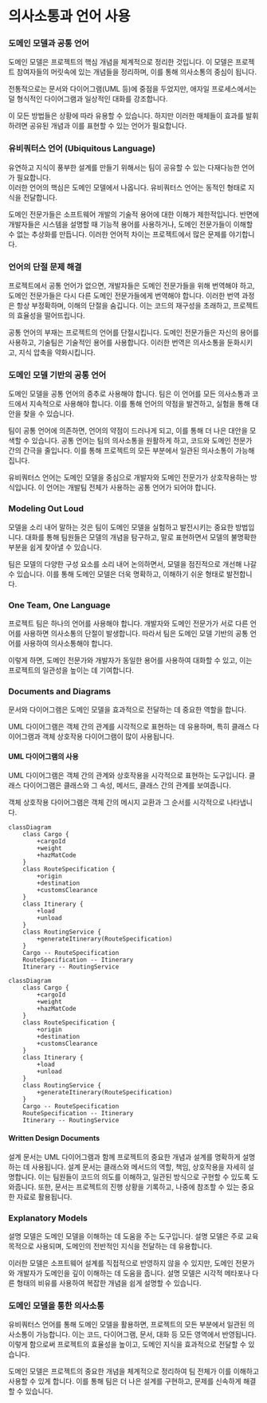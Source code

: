 # 의사소통과 언어 사용

### 도메인 모델과 공통 언어

도메인 모델은 프로젝트의 핵심 개념을 체계적으로 정리한 것입니다. 이 모델은 프로젝트 참여자들의 머릿속에 있는 개념들을 정리하며, 이를 통해 의사소통의 중심이 됩니다.&#x20;

전통적으로는 문서와 다이어그램(UML 등)에 중점을 두었지만, 애자일 프로세스에서는 덜 형식적인 다이어그램과 일상적인 대화를 강조합니다.

이 모든 방법들은 상황에 따라 유용할 수 있습니다. 하지만 이러한 매체들이 효과를 발휘하려면 공유된 개념과 이를 표현할 수 있는 언어가 필요합니다.

### 유비쿼터스 언어 (Ubiquitous Language)

유연하고 지식이 풍부한 설계를 만들기 위해서는 팀이 공유할 수 있는 다재다능한 언어가 필요합니다. \
이러한 언어의 핵심은 도메인 모델에서 나옵니다. 유비쿼터스 언어는 동적인 형태로 지식을 전달합니다.

도메인 전문가들은 소프트웨어 개발의 기술적 용어에 대한 이해가 제한적입니다. 반면에 개발자들은 시스템을 설명할 때 기능적 용어를 사용하거나, 도메인 전문가들이 이해할 수 없는 추상화를 만듭니다. 이러한 언어적 차이는 프로젝트에서 많은 문제를 야기합니다.

### 언어의 단절 문제 해결

프로젝트에서 공통 언어가 없으면, 개발자들은 도메인 전문가들을 위해 번역해야 하고, 도메인 전문가들은 다시 다른 도메인 전문가들에게 번역해야 합니다. 이러한 번역 과정은 항상 부정확하며, 이해의 단절을 숨깁니다. 이는 코드의 재구성을 초래하고, 프로젝트의 효율성을 떨어뜨립니다.

공통 언어의 부재는 프로젝트의 언어를 단절시킵니다. 도메인 전문가들은 자신의 용어를 사용하고, 기술팀은 기술적인 용어를 사용합니다. 이러한 번역은 의사소통을 둔화시키고, 지식 압축을 약화시킵니다.

### 도메인 모델 기반의 공통 언어

도메인 모델을 공통 언어의 중추로 사용해야 합니다. 팀은 이 언어를 모든 의사소통과 코드에서 지속적으로 사용해야 합니다. 이를 통해 언어의 약점을 발견하고, 실험을 통해 대안을 찾을 수 있습니다.&#x20;

팀이 공통 언어에 의존하면, 언어의 약점이 드러나게 되고, 이를 통해 더 나은 대안을 모색할 수 있습니다. 공통 언어는 팀의 의사소통을 원활하게 하고, 코드와 도메인 전문가 간의 간극을 줄입니다. 이를 통해 프로젝트의 모든 부분에서 일관된 의사소통이 가능해집니다.

유비쿼터스 언어는 도메인 모델을 중심으로 개발자와 도메인 전문가가 상호작용하는 방식입니다. 이 언어는 개발팀 전체가 사용하는 공통 언어가 되어야 합니다.&#x20;

### Modeling Out Loud

모델을 소리 내어 말하는 것은 팀이 도메인 모델을 실험하고 발전시키는 중요한 방법입니다. 대화를 통해 팀원들은 모델의 개념을 탐구하고, 말로 표현하면서 모델의 불명확한 부분을 쉽게 찾아낼 수 있습니다.&#x20;

팀은 모델의 다양한 구성 요소를 소리 내어 논의하면서, 모델을 점진적으로 개선해 나갈 수 있습니다. 이를 통해 도메인 모델은 더욱 명확하고, 이해하기 쉬운 형태로 발전합니다.

### One Team, One Language

프로젝트 팀은 하나의 언어를 사용해야 합니다. 개발자와 도메인 전문가가 서로 다른 언어를 사용하면 의사소통의 단절이 발생합니다. 따라서 팀은 도메인 모델 기반의 공통 언어를 사용하여 의사소통해야 합니다.&#x20;

이렇게 하면, 도메인 전문가와 개발자가 동일한 용어를 사용하여 대화할 수 있고, 이는 프로젝트의 일관성을 높이는 데 기여합니다.

### Documents and Diagrams

문서와 다이어그램은 도메인 모델을 효과적으로 전달하는 데 중요한 역할을 합니다.&#x20;

UML 다이어그램은 객체 간의 관계를 시각적으로 표현하는 데 유용하며, 특히 클래스 다이어그램과 객체 상호작용 다이어그램이 많이 사용됩니다.&#x20;

#### UML 다이어그램의 사용

UML 다이어그램은 객체 간의 관계와 상호작용을 시각적으로 표현하는 도구입니다. 클래스 다이어그램은 클래스와 그 속성, 메서드, 클래스 간의 관계를 보여줍니다.&#x20;

객체 상호작용 다이어그램은 객체 간의 메시지 교환과 그 순서를 시각적으로 나타냅니다.

```mermaid
classDiagram
    class Cargo {
        +cargoId
        +weight
        +hazMatCode
    }
    class RouteSpecification {
        +origin
        +destination
        +customsClearance
    }
    class Itinerary {
        +load
        +unload
    }
    class RoutingService {
        +generateItinerary(RouteSpecification)
    }
    Cargo -- RouteSpecification
    RouteSpecification -- Itinerary
    Itinerary -- RoutingService
```

```mermaid
classDiagram
    class Cargo {
        +cargoId
        +weight
        +hazMatCode
    }
    class RouteSpecification {
        +origin
        +destination
        +customsClearance
    }
    class Itinerary {
        +load
        +unload
    }
    class RoutingService {
        +generateItinerary(RouteSpecification)
    }
    Cargo -- RouteSpecification
    RouteSpecification -- Itinerary
    Itinerary -- RoutingService
```

#### Written Design Documents

설계 문서는 UML 다이어그램과 함께 프로젝트의 중요한 개념과 설계를 명확하게 설명하는 데 사용됩니다. 설계 문서는 클래스와 메서드의 역할, 책임, 상호작용을 자세히 설명합니다. 이는 팀원들이 코드의 의도를 이해하고, 일관된 방식으로 구현할 수 있도록 도와줍니다. 또한, 문서는 프로젝트의 진행 상황을 기록하고, 나중에 참조할 수 있는 중요한 자료로 활용됩니다.

### Explanatory Models

설명 모델은 도메인 모델을 이해하는 데 도움을 주는 도구입니다. 설명 모델은 주로 교육 목적으로 사용되며, 도메인의 전반적인 지식을 전달하는 데 유용합니다.&#x20;

이러한 모델은 소프트웨어 설계를 직접적으로 반영하지 않을 수 있지만, 도메인 전문가와 개발자가 도메인을 깊이 이해하는 데 도움을 줍니다. 설명 모델은 시각적 메타포나 다른 형태의 비유를 사용하여 복잡한 개념을 쉽게 설명할 수 있습니다.

### 도메인 모델을 통한 의사소통

유비쿼터스 언어를 통해 도메인 모델을 활용하면, 프로젝트의 모든 부분에서 일관된 의사소통이 가능합니다. 이는 코드, 다이어그램, 문서, 대화 등 모든 영역에서 반영됩니다. 이렇게 함으로써 프로젝트의 효율성을 높이고, 도메인 지식을 효과적으로 전달할 수 있습니다.&#x20;

도메인 모델은 프로젝트의 중요한 개념을 체계적으로 정리하여 팀 전체가 이를 이해하고 사용할 수 있게 합니다. 이를 통해 팀은 더 나은 설계를 구현하고, 문제를 신속하게 해결할 수 있습니다.
